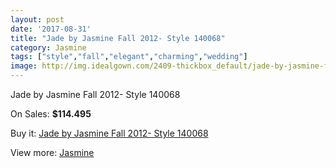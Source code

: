 ```yaml
---
layout: post
date: '2017-08-31'
title: "Jade by Jasmine Fall 2012- Style 140068"
category: Jasmine
tags: ["style","fall","elegant","charming","wedding"]
image: http://img.idealgown.com/2409-thickbox_default/jade-by-jasmine-fall-2012-style-140068.jpg
---
```

Jade by Jasmine Fall 2012- Style 140068

On Sales: **$114.495**
<a href="https://www.idealgown.com/en/jasmine/1130-jade-by-jasmine-fall-2012-style-140068.html"><amp-img layout="responsive" width="600" height="600" src="//img.idealgown.com/2409-thickbox_default/jade-by-jasmine-fall-2012-style-140068.jpg" alt="Jade by Jasmine Fall 2012- Style 140068 0" /></a>
<a href="https://www.idealgown.com/en/jasmine/1130-jade-by-jasmine-fall-2012-style-140068.html"><amp-img layout="responsive" width="600" height="600" src="//img.idealgown.com/2410-thickbox_default/jade-by-jasmine-fall-2012-style-140068.jpg" alt="Jade by Jasmine Fall 2012- Style 140068 1" /></a>

Buy it: [Jade by Jasmine Fall 2012- Style 140068](https://www.idealgown.com/en/jasmine/1130-jade-by-jasmine-fall-2012-style-140068.html "Jade by Jasmine Fall 2012- Style 140068")

View more: [Jasmine](https://www.idealgown.com/en/14-jasmine "Jasmine")